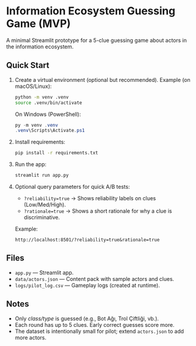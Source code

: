 # Information Ecosystem Guessing Game (MVP)

A minimal Streamlit prototype for a 5-clue guessing game about actors in the information ecosystem.

## Quick Start

1. Create a virtual environment (optional but recommended). Example (on macOS/Linux):
   ```bash
   python -m venv .venv
   source .venv/bin/activate
   ```
   On Windows (PowerShell):
   ```powershell
   py -m venv .venv
   .venv\Scripts\Activate.ps1
   ```

2. Install requirements:
   ```bash
   pip install -r requirements.txt
   ```

3. Run the app:
   ```bash
   streamlit run app.py
   ```

4. Optional query parameters for quick A/B tests:
   - `?reliability=true` → Shows reliability labels on clues (Low/Med/High).
   - `?rationale=true` → Shows a short rationale for why a clue is discriminative.

   Example:
   ```
   http://localhost:8501/?reliability=true&rationale=true
   ```

## Files
- `app.py` — Streamlit app.
- `data/actors.json` — Content pack with sample actors and clues.
- `logs/pilot_log.csv` — Gameplay logs (created at runtime).

## Notes
- Only *class/type* is guessed (e.g., Bot Ağı, Trol Çiftliği, vb.).
- Each round has up to 5 clues. Early correct guesses score more.
- The dataset is intentionally small for pilot; extend `actors.json` to add more actors.